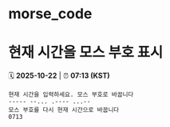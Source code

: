 # morse_code
# 현재 시간을 모스 부호 표시
<!-- MORSE_TIME_START -->
🗓️ **2025-10-22** | ⏰ **07:13 (KST)**

```
현재 시간을 입력하세요. 모스 부호로 바꿉니다
----- --... .---- ...--
모스 부호를 다시 현재 시간으로 바꿉니다
0713
```
<!-- MORSE_TIME_END -->
